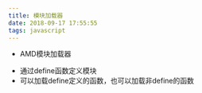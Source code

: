 ```yaml
---
title: 模块加载器
date: 2018-09-17 17:55:55
tags: javascript
---
```

* AMD模块加载器
 - 通过define函数定义模块
 - 可以加载define定义的函数，也可以加载非define的函数
